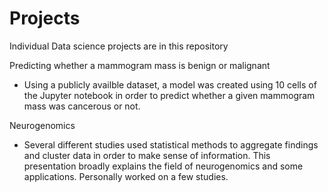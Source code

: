 # Projects
Individual Data science projects are in this repository

Predicting whether a mammogram mass is benign or malignant
- Using a publicly availble dataset, a model was created using 10 cells of the Jupyter notebook in order to predict 
whether a given mammogram mass was cancerous or not. 

Neurogenomics
- Several different studies used statistical methods to aggregate findings and cluster data in order to make
sense of information. This presentation broadly explains the field of neurogenomics and some applications. Personally worked on a few
studies. 
